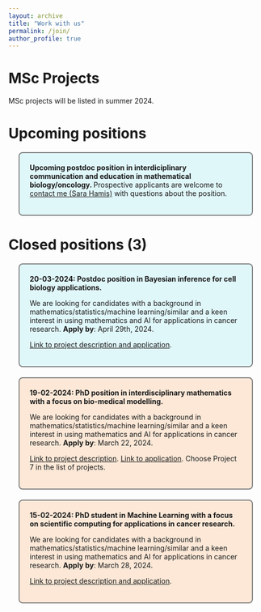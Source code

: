 ```yaml
---
layout: archive
title: "Work with us"
permalink: /join/
author_profile: true
---
```

  
# MSc Projects
MSc projects will be listed in summer 2024.

# Upcoming positions 

<div style="background-color: #e0f7fa; border: 2px solid gray; border-radius: 8px; padding: 20px; margin: 20px;">
<strong> Upcoming postdoc position in interdiciplinary communication and education in mathematical biology/oncology. </strong>
Prospective applicants are welcome to <a href="https://sarahamis.github.io/contact/">contact me (Sara Hamis)</a> with questions about the position. </p>
</div>


# Closed positions (3)

<div style="background-color: #e0f7fa; border: 2px solid gray; border-radius: 8px; padding: 20px; margin: 20px;">
<strong> 20-03-2024: Postdoc position in Bayesian inference for cell biology applications.</strong> 
<p>
We are looking for candidates with a background in mathematics/statistics/machine learning/similar and a keen interest in using mathematics and AI for applications in cancer research. <b>Apply by</b>: April 29th, 2024.<br>
</p>  
<p>  
<a href="https://www.jobb.uu.se/details/?positionId=709844">Link to project description and application</a>.    
</p>
</div>

<div style="background-color: #FDE8D7; border: 2px solid gray; border-radius: 8px; padding: 20px; margin: 20px;">
<strong> 19-02-2024: PhD position in interdisciplinary mathematics with a focus on bio-medical modelling. </strong>   
<p> We are looking for candidates with a background in mathematics/statistics/machine learning/similar and a keen interest in using mathematics and AI for applications in cancer research. <b>Apply by</b>: March 22, 2024.<br>
</p>  
<p>
<a href="https://www.math.uu.se/digitalAssets/1078/c_1078262-l_3-k_7-hamis-engblom-sjogren-akerrenogren-integrating-mathematical-models-with-sparse-time-series-data-to.pdf"> Link to project description</a>. <a href="https://www.math.uu.se/the-department/vacant-positions/?positionId=702358"> Link to application</a>. Choose Project 7 in the list of projects.
</p>
</div>

<div style="background-color: #FDE8D7; border: 2px solid gray; border-radius: 8px; padding: 20px; margin: 20px;">
<strong> 15-02-2024: PhD student in Machine Learning with a focus on scientific computing for applications in cancer research.</strong>
<p> We are looking for candidates with a background in mathematics/statistics/machine learning/similar and a keen interest in using mathematics and AI for applications in cancer research. <b>Apply by</b>: March 28, 2024.<br>
</p> 
<p>
<a href="https://www.jobb.uu.se/details/?positionId=701887">Link to project description and application</a>.    
</p>
</div>

